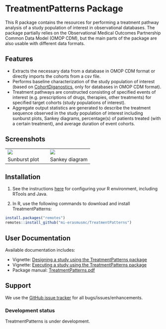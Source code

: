 # TreatmentPatterns Package

This R package contains the resources for performing a treatment pathway analysis of a study population of interest in observational databases. The package partially relies on the Observational Medical Outcomes Partnership Common Data Model (OMOP CDM), but the main parts of the package are also usable with different data formats.

## Features

- Extracts the necessary data from a database in OMOP CDM format or directly imports the cohorts from a csv file.
- Performs baseline characterization of the study population of interest (based on [CohortDiganostics](https://github.com/ohdsi/cohortdiagnostics), only for databases in OMOP CDM format).
- Treatment pathways are constructed consisting of specified events of interest (e.g. prescriptions of drugs, therapies, other treatments) for specified target cohorts (study populations of interest).
- Aggregate output statistics are generated to describe the treatment sequence observed in the study population of interest including sunburst plots, Sankey diagrams, percentage(s) of patients treated (with a certain treatment), and average duration of event cohorts. 


## Screenshots

<table>
<tr valign="bottom">
<td width = 50%>

<img src="https://github.com/mi-erasmusmc/TreatmentPatterns/blob/master/docs/sunburstplot.png"/>

</td>
<td width = 50%>
  
<img src="https://github.com/mi-erasmusmc/TreatmentPatterns/blob/master/docs/sankeydiagram.png"/>

</td>
</tr><tr>
<td>Sunburst plot</td><td>Sankey diagram</td>
</tr>
</table>


## Installation

1. See the instructions [here](https://ohdsi.github.io/Hades/rSetup.html) for configuring your R environment, including RTools and Java.

2. In R, use the following commands to download and install TreatmentPatterns:

  ```r
  install.packages("remotes")
  remotes::install_github("mi-erasmusmc/TreatmentPatterns")
  ```

## User Documentation
Available documentation includes:
- Vignette: [Designing a study using the TreatmentPatterns package](https://github.com/mi-erasmusmc/TreatmentPatterns/blob/master/docs/DesigningStudy.pdf)
- Vignette: [Executing a study using the TreatmentPatterns package](https://github.com/mi-erasmusmc/TreatmentPatterns/blob/master/docs/ExecutingStudy.pdf)
- Package manual: [TreatmentPatterns.pdf](https://github.com/mi-erasmusmc/TreatmentPatterns/blob/master/docs/TreatmentPatterns_0.2.0.pdf)

## Support
We use the <a href="https://github.com/mi-erasmusmc/TreatmentPatterns/issues">GitHub issue tracker</a> for all bugs/issues/enhancements.

### Development status
TreatmentPatterns is under development.

